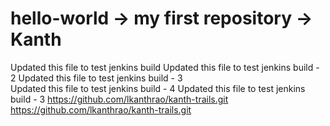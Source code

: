# hello-world -> my first repository -> Kanth
Updated this file to test jenkins build
Updated this file to test jenkins build - 2
Updated this file to test jenkins build - 3\
Updated this file to test jenkins build - 4
Updated this file to test jenkins build - 3
https://github.com/lkanthrao/kanth-trails.git
https://github.com/lkanthrao/kanth-trails.git